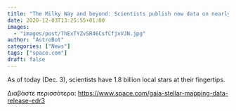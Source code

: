 ```yaml
---
title: "The Milky Way and beyond: Scientists publish new data on nearly 2 billion stars"
date: 2020-12-03T13:25:55+01:00
images:
  - "images/post/7hExTYZvSR46CsfCfjxVJN.jpg"
author: "AstroBot"
categories: ["News"]
tags: ["space.com"]
draft: false
---
```


As of today (Dec. 3), scientists have 1.8 billion local stars at their fingertips. 

Διαβάστε περισσότερα: https://www.space.com/gaia-stellar-mapping-data-release-edr3

